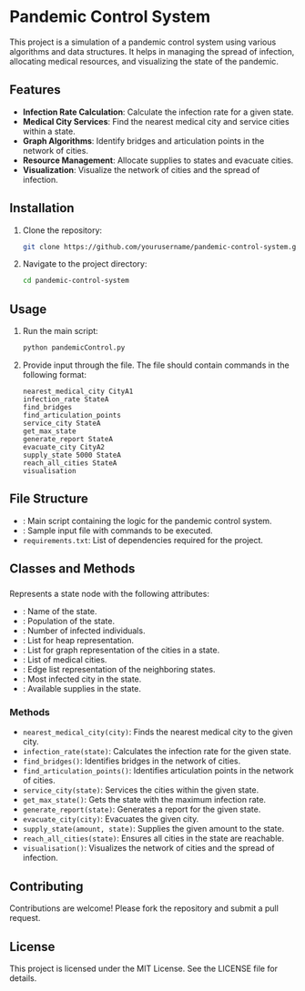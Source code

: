 # Pandemic Control System

This project is a simulation of a pandemic control system using various algorithms and data structures. It helps in managing the spread of infection, allocating medical resources, and visualizing the state of the pandemic.

## Features

- **Infection Rate Calculation**: Calculate the infection rate for a given state.
- **Medical City Services**: Find the nearest medical city and service cities within a state.
- **Graph Algorithms**: Identify bridges and articulation points in the network of cities.
- **Resource Management**: Allocate supplies to states and evacuate cities.
- **Visualization**: Visualize the network of cities and the spread of infection.

## Installation

1. Clone the repository:
    ```sh
    git clone https://github.com/yourusername/pandemic-control-system.git
    ```
2. Navigate to the project directory:
    ```sh
    cd pandemic-control-system
    ```


## Usage

1. Run the main script:
    ```sh
    python pandemicControl.py
    ```
2. Provide input through the  file. The file should contain commands in the following format:
    ```plaintext
    nearest_medical_city CityA1
    infection_rate StateA
    find_bridges
    find_articulation_points
    service_city StateA
    get_max_state
    generate_report StateA
    evacuate_city CityA2
    supply_state 5000 StateA
    reach_all_cities StateA
    visualisation
    ```

## File Structure

- : Main script containing the logic for the pandemic control system.
- : Sample input file with commands to be executed.
- `requirements.txt`: List of dependencies required for the project.

## Classes and Methods

### 

Represents a state node with the following attributes:
- : Name of the state.
- : Population of the state.
- : Number of infected individuals.
- : List for heap representation.
- : List for graph representation of the cities in a state.
- : List of medical cities.
- : Edge list representation of the neighboring states.
- : Most infected city in the state.
- : Available supplies in the state.

### Methods

- `nearest_medical_city(city)`: Finds the nearest medical city to the given city.
- `infection_rate(state)`: Calculates the infection rate for the given state.
- `find_bridges()`: Identifies bridges in the network of cities.
- `find_articulation_points()`: Identifies articulation points in the network of cities.
- `service_city(state)`: Services the cities within the given state.
- `get_max_state()`: Gets the state with the maximum infection rate.
- `generate_report(state)`: Generates a report for the given state.
- `evacuate_city(city)`: Evacuates the given city.
- `supply_state(amount, state)`: Supplies the given amount to the state.
- `reach_all_cities(state)`: Ensures all cities in the state are reachable.
- `visualisation()`: Visualizes the network of cities and the spread of infection.

## Contributing

Contributions are welcome! Please fork the repository and submit a pull request.

## License

This project is licensed under the MIT License. See the LICENSE file for details.
